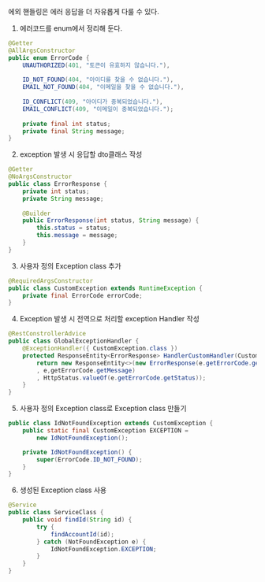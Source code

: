 에외 핸들링은 에러 응답을 더 자유롭게 다룰 수 있다.

1. 에러코드를 enum에서 정리해 둔다.
```java
@Getter  
@AllArgsConstructor  
public enum ErrorCode {  
	UNAUTHORIZED(401, "토큰이 유효하지 않습니다."), 
	 
    ID_NOT_FOUND(404, "아이디를 찾을 수 없습니다."),  
    EMAIL_NOT_FOUND(404, "이메일을 찾을 수 없습니다."),
    
    ID_CONFLICT(409, "아이디가 중복되었습니다."),  
    EMAIL_CONFLICT(409, "이메일이 중복되었습니다.");  
  
    private final int status;  
    private final String message;  
}
```

2. exception 발생 시 응답할 dto클래스 작성
```java
@Getter  
@NoArgsConstructor  
public class ErrorResponse {  
    private int status;  
    private String message;  
  
    @Builder  
    public ErrorResponse(int status, String message) {  
        this.status = status;  
        this.message = message;  
    }  
}
```

3. 사용자 정의 Exception class 추가
```java
@RequiredArgsConstructor
public class CustomException extends RuntimeException {
	private final ErrorCode errorCode;
}
```

4.  Exception 발생 시 전역으로 처리할 exception Handler 작성
```java
@RestConstrollerAdvice
public class GlobalExceptionHandler {
	@ExceptionHandler({ CustomException.class })
	protected ResponseEntity<ErrorResponse> HandlerCustomHandler(CustomException e) {
		return new ResponseEntity<>(new ErrorResponse(e.getErrorCode.getStatus
		, e,getErrorCode.getMessage)
		, HttpStatus.valueOf(e.getErrorCode.getStatus));
	}
}
```

5. 사용자 정의 Exception class로 Exception class 만들기
```java
public class IdNotFoundException extends CustomException {
	public static final CustomException EXCEPTION =
		new IdNotFoundException();

	private IdNotFoundException() {
		super(ErrorCode.ID_NOT_FOUND);
	}
}
```

6. 생성된 Exception class 사용
```java
@Service
public class ServiceClass {
	public void findId(String id) {
		try {
			findAccountId(id);
		} catch (NotFoundException e) {
			IdNotFoundException.EXCEPTION;
		}
	}
}
```